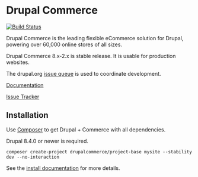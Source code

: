 Drupal Commerce
===============
[![Build Status](https://travis-ci.org/drupalcommerce/commerce.svg?branch=8.x-2.x)](https://travis-ci.org/drupalcommerce/commerce)

Drupal Commerce is the leading flexible eCommerce solution for Drupal,
powering over 60,000 online stores of all sizes.

Drupal Commerce 8.x-2.x is stable release. It is usable for production websites.

The drupal.org [issue queue](https://www.drupal.org/project/issues/commerce?version=8.x) is used to coordinate development.

[Documentation](http://docs.drupalcommerce.org)

[Issue Tracker](https://www.drupal.org/project/issues/commerce?version=8.x)

## Installation

Use [Composer](https://getcomposer.org/) to get Drupal + Commerce with all dependencies.

Drupal 8.4.0 or newer is required.

```
composer create-project drupalcommerce/project-base mysite --stability dev --no-interaction
```

See the [install documentation](https://docs.drupalcommerce.org/commerce2/developer-guide/install-update/installation) for more details.
